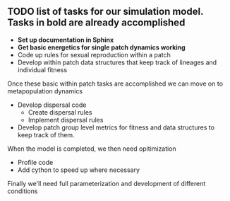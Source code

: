 TODO list of tasks for our simulation model.  Tasks in bold are already accomplished
----

* **Set up documentation in Sphinx**
* **Get basic energetics for single patch dynamics working**
* Code up rules for sexual reproduction within a patch
* Develop within patch data structures that keep track of lineages and individual fitness

Once these basic within patch tasks are accomplished we can move on to metapopulation dynamics

* Develop dispersal code
	* Create dispersal rules 
	* Implement dispersal rules 
* Develop patch group level metrics for fitness and data structures to keep track of them.

When the model is completed, we then need opitimization

* Profile code
* Add cython to speed up where necessary

Finally we'll need full parameterization and development of different conditions


